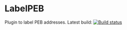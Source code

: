 # LabelPEB
Plugin to label PEB addresses.
Latest build: [![Build status](https://ci.appveyor.com/api/projects/status/2ppq617n0q6yc8fa?svg=true)](https://ci.appveyor.com/project/ShadowMask/labelpeb/build/artifacts)
